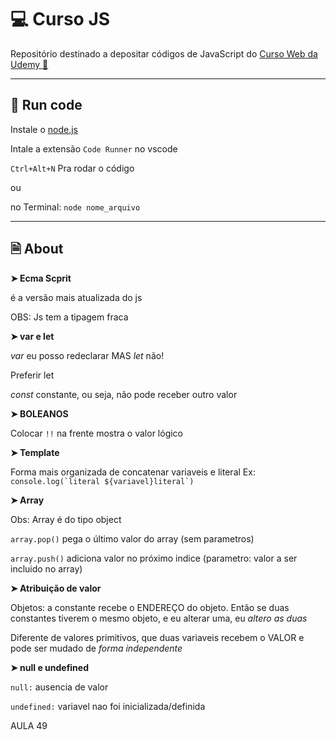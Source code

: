 # 💻 Curso JS

Repositório destinado a depositar códigos de JavaScript do [Curso Web da Udemy 🔗](https://www.udemy.com/course/curso-web/)
____
## 🚀 Run code
Instale o [node.js](https://nodejs.org/en/)

Intale a extensão `Code Runner` no vscode

`Ctrl+Alt+N` Pra rodar o código 

ou

no Terminal: `node nome_arquivo`
_____
## 🗎 About
**➤ Ecma Scprit**

é a versão mais atualizada do js

OBS: Js tem a tipagem fraca

**➤ var e let**

*var* eu posso redeclarar MAS *let* não!

Preferir let

*const* constante, ou seja, não pode receber outro valor

**➤ BOLEANOS**

Colocar `!!` na frente mostra o valor lógico


**➤ Template**

Forma mais organizada de concatenar variaveis e literal
Ex: 
```console.log(`literal ${variavel}literal`)```


**➤ Array**

Obs: Array é do tipo object

`array.pop()` pega o último valor do array (sem parametros)

`array.push()` adiciona valor no próximo indice (parametro: valor a ser incluido no array)


**➤ Atribuição de valor**

Objetos: a constante recebe o ENDEREÇO do objeto.
Então se duas constantes tiverem o mesmo objeto, e eu alterar uma, eu *altero as duas*

Diferente de valores primitivos, que duas variaveis recebem o VALOR e pode ser mudado de *forma independente*


**➤ null e undefined**

`null:` ausencia de valor

`undefined:` variavel nao foi inicializada/definida




AULA 49
